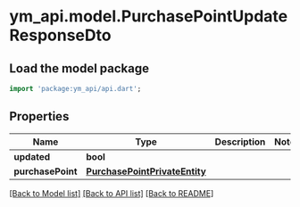 # ym_api.model.PurchasePointUpdateResponseDto

## Load the model package
```dart
import 'package:ym_api/api.dart';
```

## Properties
Name | Type | Description | Notes
------------ | ------------- | ------------- | -------------
**updated** | **bool** |  | 
**purchasePoint** | [**PurchasePointPrivateEntity**](PurchasePointPrivateEntity.md) |  | 

[[Back to Model list]](../README.md#documentation-for-models) [[Back to API list]](../README.md#documentation-for-api-endpoints) [[Back to README]](../README.md)


